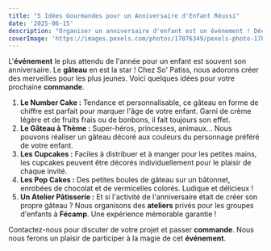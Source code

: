 ```yaml
---
title: "5 Idées Gourmandes pour un Anniversaire d'Enfant Réussi"
date: '2025-06-15'
description: "Organiser un anniversaire d'enfant est un événement ! Découvrez nos idées de gâteaux et gourmandises sur commande pour faire de cette journée un succès inoubliable."
coverImage: 'https://images.pexels.com/photos/17876349/pexels-photo-17876349/free-photo-of-dehors-mignon-parc-joie.jpeg'
---
```


L'**événement** le plus attendu de l'année pour un enfant est souvent son anniversaire. Le **gâteau** en est la star ! Chez So' Patiss, nous adorons créer des merveilles pour les plus jeunes. Voici quelques idées pour votre prochaine **commande**.

1.  **Le Number Cake :** Tendance et personnalisable, ce gâteau en forme de chiffre est parfait pour marquer l'âge de votre enfant. Garni de crème légère et de fruits frais ou de bonbons, il fait toujours son effet.
2.  **Le Gâteau à Thème :** Super-héros, princesses, animaux... Nous pouvons réaliser un gâteau décoré aux couleurs du personnage préféré de votre enfant.
3.  **Les Cupcakes :** Faciles à distribuer et à manger pour les petites mains, les cupcakes peuvent être décorés individuellement pour le plaisir de chaque invité.
4.  **Les Pop Cakes :** Des petites boules de gâteau sur un bâtonnet, enrobées de chocolat et de vermicelles colorés. Ludique et délicieux !
5.  **Un Atelier Pâtisserie :** Et si l'activité de l'anniversaire était de créer son propre gâteau ? Nous organisons des **ateliers** privés pour les groupes d'enfants à **Fécamp**. Une expérience mémorable garantie !

Contactez-nous pour discuter de votre projet et passer **commande**. Nous nous ferons un plaisir de participer à la magie de cet **événement**.
